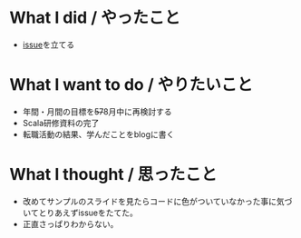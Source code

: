# What I did / やったこと
- [issue](https://github.com/yamap55/SlideWithGitHubPages/issues/1)を立てる

# What I want to do / やりたいこと
- 年間・月間の目標を~~57~~8月中に再検討する
- Scala研修資料の完了
- 転職活動の結果、学んだことをblogに書く

# What I thought / 思ったこと
- 改めてサンプルのスライドを見たらコードに色がついていなかった事に気づいてとりあえずissueをたてた。
- 正直さっぱりわからない。
